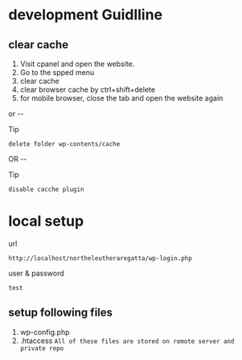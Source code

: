 # development Guidlline
## clear cache 
1. Visit cpanel and open the website.
2. Go to the spped menu
3. clear cache
4. clear browser cache by ctrl+shift+delete
5. for mobile browser, close the tab and open the website again

or --
> [!TIP]
> ```delete folder wp-contents/cache```

OR --
> [!TIP]
> 
```
disable cacche plugin 
```



# local setup

url
```
http://localhost/northeleutheraregatta/wp-login.php
```

user & password
```
test
```

## setup following files
1. wp-config.php
2. .htaccess
```All of these files are stored on remote server and private repo```

